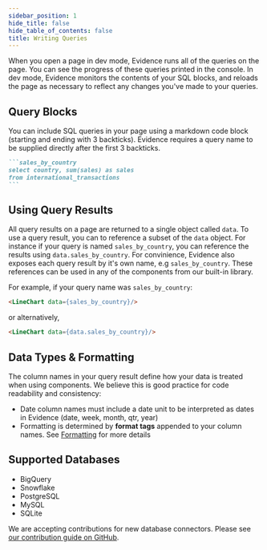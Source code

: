 ```yaml
---
sidebar_position: 1
hide_title: false
hide_table_of_contents: false
title: Writing Queries
---
```


When you open a page in dev mode, Evidence runs all of the queries on the page. You can see the progress of these queries printed in the console. In dev mode, Evidence monitors the contents of your SQL blocks, and reloads the page as necessary to reflect any changes you've made to your queries. 

## Query Blocks
You can include SQL queries in your page using a markdown code block (starting and ending with 3 backticks). Evidence requires a query name to be supplied directly after the first 3 backticks.

````markdown
```sales_by_country
select country, sum(sales) as sales
from international_transactions 
```
````

## Using Query Results
All query results on a page are returned to a single object called `data`. To use a query result, you can to reference  a subset of the `data` object. For instance if your query is named `sales_by_country`, you can reference the results using `data.sales_by_country`.  For convinience, Evidence also exposes each query result by it's own name, e.g `sales_by_country`.  These references can be used in any of the components from our built-in library.

For example, if your query name was `sales_by_country`:
```markdown
<LineChart data={sales_by_country}/>
```
or alternatively,
```markdown
<LineChart data={data.sales_by_country}/>
```

## Data Types & Formatting
The column names in your query result define how your data is treated when using components. We believe this is good practice for code readability and consistency:
- Date column names must include a date unit to be interpreted as dates in Evidence (date, week, month, qtr, year)
- Formatting is determined by **format tags** appended to your column names. See [Formatting](/features/queries/number-formatting) for more details

## Supported Databases
- BigQuery
- Snowflake
- PostgreSQL
- MySQL
- SQLite

We are accepting contributions for new database connectors. Please see [our contribution guide on GitHub](https://github.com/evidence-dev/evidence/blob/develop/CONTRIBUTING.md).